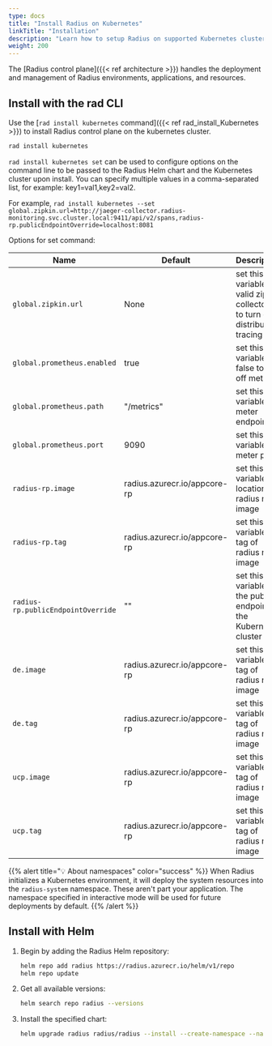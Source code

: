 ```yaml
---
type: docs
title: "Install Radius on Kubernetes"
linkTitle: "Installation"
description: "Learn how to setup Radius on supported Kubernetes clusters"
weight: 200
---
```


The [Radius control plane]({{< ref architecture >}}) handles the deployment and management of Radius environments, applications, and resources.

## Install with the rad CLI

Use the [`rad install kubernetes` command]({{< ref rad_install_Kubernetes >}}) to install Radius control plane on the kubernetes cluster.
```bash
rad install kubernetes
```
`rad install kubernetes set` can be used to configure options on the command line to be passed to the Radius Helm chart and the Kubernetes cluster upon install. You can specify multiple values in a comma-separated list, for example: key1=val1,key2=val2.

For example,
`rad install kubernetes --set global.zipkin.url=http://jaeger-collector.radius-monitoring.svc.cluster.local:9411/api/v2/spans,radius-rp.publicEndpointOverride=localhost:8081`

Options for set command:

| Name                       | Default                       |  Description                                                                   |
| ---------------------------| ------------------------------|--------------------------------------------------------------------------------|
| `global.zipkin.url`        |  None                         | set this variable to valid zipkin collector url to turn on distributed tracing |
| `global.prometheus.enabled`|  true                         | set this variable to false to turn off metrics                                 |
| `global.prometheus.path`   |  "/metrics"                   | set this variable to meter endpoint                                             |
| `global.prometheus.port`   |  9090                         | set this variable to meter port                                                 |
| `radius-rp.image`          |  radius.azurecr.io/appcore-rp | set this variable to location of radius rp image                                |
| `radius-rp.tag`            |  radius.azurecr.io/appcore-rp | set this variable to tag of radius rp image                                      |  
|`radius-rp.publicEndpointOverride` | ""      |set this variable to the public endpoint of the Kubernetes cluster |
| `de.image`                 |  radius.azurecr.io/appcore-rp | set this variable to tag of radius rp image                                      |  
| `de.tag`                   |  radius.azurecr.io/appcore-rp | set this variable to tag of radius rp image                                      |  
| `ucp.image`                |  radius.azurecr.io/appcore-rp | set this variable to tag of radius rp image                                      |  
| `ucp.tag`                  |  radius.azurecr.io/appcore-rp | set this variable to tag of radius rp image                                      | 



{{% alert title="💡 About namespaces" color="success" %}}
When Radius initializes a Kubernetes environment, it will deploy the system resources into the `radius-system` namespace. These aren't part your application. The namespace specified in interactive mode will be used for future deployments by default.
{{% /alert %}}

## Install with Helm

1. Begin by adding the Radius Helm repository:
   ```bash
   helm repo add radius https://radius.azurecr.io/helm/v1/repo
   helm repo update
   ```
1. Get all available versions:
   ```bash
   helm search repo radius --versions
   ```
1. Install the specified chart:
   ```bash
   helm upgrade radius radius/radius --install --create-namespace --namespace radius-system --version {{< param chart_version >}} --wait --timeout 15m0s
   ```
